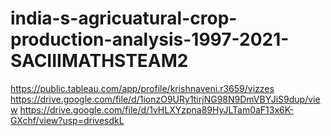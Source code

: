 # india-s-agricuatural-crop-production-analysis-1997-2021-SACIIIMATHSTEAM2
https://public.tableau.com/app/profile/krishnaveni.r3659/vizzes
https://drive.google.com/file/d/1ionzO9URy1tirjNG98N9DmVBYJiS9dup/view
https://drive.google.com/file/d/1vHLXYzpna89HyJLTam0aF13x6K-GXchf/view?usp=drivesdkL
